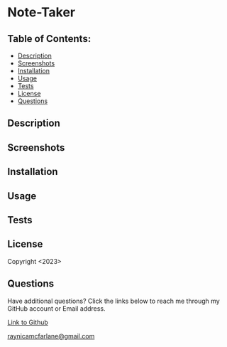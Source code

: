 # Note-Taker

## Table of Contents:
  - [Description](#description)
  - [Screenshots](#screenshots)
  - [Installation](#installation)
  - [Usage](#usage)
  - [Tests](#tests)
  - [License](#license)
  - [Questions](#questions)
 
## Description
## Screenshots
## Installation
## Usage 
## Tests
## License
Copyright <2023> <Raynica McFarlane>
## Questions

Have additional questions? Click the links below to reach me through my GitHub account or Email address.

[Link to Github](https://github.com/raymcfarlane)

<a href="mailto:raynicamcfarlane@gmail.com">raynicamcfarlane@gmail.com</a>